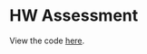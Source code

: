 <h1>HW Assessment</h1>

View the code <a href="https://github.com/WillRobinson152/HW-Assessment/blob/main/HW%20Media%20Data%20Reporter%20Assessment.ipynb" target="_blank">here</a>.
